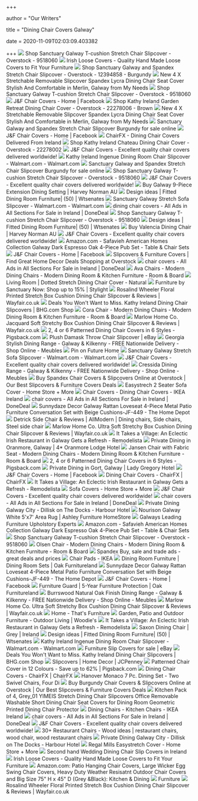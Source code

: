 +++
        
author = "Our Writers"
        
title = "Dining Chair Covers Galway"
        
date = 2020-11-09T02:03:09.403382
        
+++
[ ![](https://ak1.ostkcdn.com/images/products/9518060/Galway-T-cushion-Stretch-Chair-Slipcover-785ef8af-27a5-4fe4-ad5d-691246bc7bcb.jpg)](https://ak1.ostkcdn.com/images/products/9518060/Galway-T-cushion-Stretch-Chair-Slipcover-785ef8af-27a5-4fe4-ad5d-691246bc7bcb.jpg) Shop Sanctuary Galway T-cushion Stretch Chair Slipcover - Overstock -  9518060
[ ![](http://irishloosecovers.com/wp-content/uploads/2017/03/irish-loose-covers-modern-range.jpg)](http://irishloosecovers.com/wp-content/uploads/2017/03/irish-loose-covers-modern-range.jpg) Irish Loose Covers - Quality Hand Made Loose Covers to Fit Your Furniture
[ ![](https://ak1.ostkcdn.com/images/products/12394858/Galway-Polyester-and-Spandex-Stretch-Chair-Slipcover-e85d850d-c747-4d8e-9e3e-349e87d2a674.jpg)](https://ak1.ostkcdn.com/images/products/12394858/Galway-Polyester-and-Spandex-Stretch-Chair-Slipcover-e85d850d-c747-4d8e-9e3e-349e87d2a674.jpg) Shop Sanctuary Galway and Spandex Stretch Chair Slipcover - Overstock -  12394858 - Burgundy
[ ![](https://a1.amlimg.com/OTFjMDQwMTViNmIxYTVkNTI0NDIzYWQ4NjUyYmUwOWbLea60VJeQBCiNFYmP91dLaHR0cDovL21lZGlhLmFkc2ltZy5jb20vZTAxYzMyMzViMWE1YzYwYTczMzhmNDMwZmU4Mzg3Y2FiYjQxZTNiODFkMTg1ZDcyMDEyMWJlMDEyNTM0NDAxZS5qcGd8fHx8fHwzOTN4Mjk0fGh0dHA6Ly93d3cuYWR2ZXJ0cy5pZS9zdGF0aWMvaS93YXRlcm1hcmsucG5nfHx8.jpg)](https://a1.amlimg.com/OTFjMDQwMTViNmIxYTVkNTI0NDIzYWQ4NjUyYmUwOWbLea60VJeQBCiNFYmP91dLaHR0cDovL21lZGlhLmFkc2ltZy5jb20vZTAxYzMyMzViMWE1YzYwYTczMzhmNDMwZmU4Mzg3Y2FiYjQxZTNiODFkMTg1ZDcyMDEyMWJlMDEyNTM0NDAxZS5qcGd8fHx8fHwzOTN4Mjk0fGh0dHA6Ly93d3cuYWR2ZXJ0cy5pZS9zdGF0aWMvaS93YXRlcm1hcmsucG5nfHx8.jpg) New 4 X Stretchable Removable Slipcover Spandex Lycra Dining Chair Seat  Cover Stylish And Comfortable in Merlin, Galway from My Needs
[ ![](https://ak1.ostkcdn.com/images/products/9518060/Galway-T-cushion-Stretch-Chair-Slipcover-9bd98668-3ab7-4210-b959-a136bac86834.jpg)](https://ak1.ostkcdn.com/images/products/9518060/Galway-T-cushion-Stretch-Chair-Slipcover-9bd98668-3ab7-4210-b959-a136bac86834.jpg) Shop Sanctuary Galway T-cushion Stretch Chair Slipcover - Overstock -  9518060
[ ![](https://lookaside.fbsbx.com/lookaside/crawler/media/?media_id=527270387723136)](https://lookaside.fbsbx.com/lookaside/crawler/media/?media_id=527270387723136) J&F Chair Covers - Home | Facebook
[ ![](https://ak1.ostkcdn.com/images/products/22278006/Kathy-Ireland-Garden-Retreat-Dining-Chair-Cover-15baa3c0-22db-4e20-b93d-43ec949f2805.jpg)](https://ak1.ostkcdn.com/images/products/22278006/Kathy-Ireland-Garden-Retreat-Dining-Chair-Cover-15baa3c0-22db-4e20-b93d-43ec949f2805.jpg) Shop Kathy Ireland Garden Retreat Dining Chair Cover - Overstock - 22278006  - Brown
[ ![](https://a1.amlimg.com/M2YwYTBmODg0NzRlNGFkYTg3ODA5NjhlMzc5MmQzOTPN4n45hz7ZzkFGrJMGxwbtaHR0cDovL21lZGlhLmFkc2ltZy5jb20vN2FkNGUyZTM1NWVjOWFmODBmOWEyMDU0NDA2NjIxNTg1OWVkMzVmMzJjYzkxYzE0NGZmMWFkNDIxZjBlYzE1OS5qcGd8fHx8fHwzNTB4MzUwfGh0dHA6Ly93d3cuYWR2ZXJ0cy5pZS9zdGF0aWMvaS93YXRlcm1hcmsucG5nfHx8.jpg)](https://a1.amlimg.com/M2YwYTBmODg0NzRlNGFkYTg3ODA5NjhlMzc5MmQzOTPN4n45hz7ZzkFGrJMGxwbtaHR0cDovL21lZGlhLmFkc2ltZy5jb20vN2FkNGUyZTM1NWVjOWFmODBmOWEyMDU0NDA2NjIxNTg1OWVkMzVmMzJjYzkxYzE0NGZmMWFkNDIxZjBlYzE1OS5qcGd8fHx8fHwzNTB4MzUwfGh0dHA6Ly93d3cuYWR2ZXJ0cy5pZS9zdGF0aWMvaS93YXRlcm1hcmsucG5nfHx8.jpg) New 4 X Stretchable Removable Slipcover Spandex Lycra Dining Chair Seat  Cover Stylish And Comfortable in Merlin, Galway from My Needs
[ ![](https://i.ebayimg.com/images/g/5dEAAOSw6LZeWV3-/s-l1600.jpg)](https://i.ebayimg.com/images/g/5dEAAOSw6LZeWV3-/s-l1600.jpg) Sanctuary Galway and Spandex Stretch Chair Slipcover Burgundy for sale  online
[ ![](https://lookaside.fbsbx.com/lookaside/crawler/media/?media_id=132336783883167)](https://lookaside.fbsbx.com/lookaside/crawler/media/?media_id=132336783883167) J&F Chair Covers - Home | Facebook
[ ![](https://img1.wsimg.com/isteam/ip/64db5248-cb4c-4a23-ad19-48e1fe564314/IMG_6235.JPG)](https://img1.wsimg.com/isteam/ip/64db5248-cb4c-4a23-ad19-48e1fe564314/IMG_6235.JPG) ChairFX - Dining Chair Covers Delivered From Ireland
[ ![](https://ak1.ostkcdn.com/images/products/22278002/Kathy-Ireland-Chateau-Dining-Chair-Cover-8993d246-6eb6-42e6-9b88-6261f385b3b0.jpg)](https://ak1.ostkcdn.com/images/products/22278002/Kathy-Ireland-Chateau-Dining-Chair-Cover-8993d246-6eb6-42e6-9b88-6261f385b3b0.jpg) Shop Kathy Ireland Chateau Dining Chair Cover - Overstock - 22278002
[ ![](https://jfchaircovers.com/wp-content/uploads/2017/10/IMG_6034-e1564320640921-scaled.jpg)](https://jfchaircovers.com/wp-content/uploads/2017/10/IMG_6034-e1564320640921-scaled.jpg) J&F Chair Covers - Excellent quality chair covers delivered worldwide!
[ ![](https://i5.walmartimages.com/asr/27268fa8-46d8-4cc5-bbc8-94b0e062ce1d_2.d0e449361b61b76246105fcb96eed277.jpeg)](https://i5.walmartimages.com/asr/27268fa8-46d8-4cc5-bbc8-94b0e062ce1d_2.d0e449361b61b76246105fcb96eed277.jpeg) Kathy Ireland Ingenue Dining Room Chair Slipcover - Walmart.com -  Walmart.com
[ ![](https://i.ebayimg.com/thumbs/images/m/mPIxvQ1VH9TWFNEm9aAW5zA/s-l225.jpg)](https://i.ebayimg.com/thumbs/images/m/mPIxvQ1VH9TWFNEm9aAW5zA/s-l225.jpg) Sanctuary Galway and Spandex Stretch Chair Slipcover Burgundy for sale  online
[ ![](https://ak1.ostkcdn.com/images/products/9518060/Galway-T-cushion-Stretch-Chair-Slipcover-475b9c61-8656-485b-9232-61a567673f50_600.jpg?impolicy=medium)](https://ak1.ostkcdn.com/images/products/9518060/Galway-T-cushion-Stretch-Chair-Slipcover-475b9c61-8656-485b-9232-61a567673f50_600.jpg?impolicy=medium) Shop Sanctuary Galway T-cushion Stretch Chair Slipcover - Overstock -  9518060
[ ![](https://jfchaircovers.com/wp-content/uploads/2018/06/IMG_6033-e1564320474967-scaled.jpg)](https://jfchaircovers.com/wp-content/uploads/2018/06/IMG_6033-e1564320474967-scaled.jpg) J&F Chair Covers - Excellent quality chair covers delivered worldwide!
[ ![](https://azcd.harveynorman.com.au/media/catalog/product/cache/21/image/1180x664/e4d92e6aceaad517e7b5c12e0dc06587/1/1/11_yb386nhjpfxskc9oosym_base.jpg)](https://azcd.harveynorman.com.au/media/catalog/product/cache/21/image/1180x664/e4d92e6aceaad517e7b5c12e0dc06587/1/1/11_yb386nhjpfxskc9oosym_base.jpg) Buy Galway 9-Piece Extension Dining Setting | Harvey Norman AU
[ ![](https://i.pinimg.com/originals/2d/12/32/2d123227e707275c5221d04ff41da077.jpg)](https://i.pinimg.com/originals/2d/12/32/2d123227e707275c5221d04ff41da077.jpg) Design ideas | Fitted Dining Room Furniture| (50) | Wtsenates
[ ![](https://i5.walmartimages.com/asr/93159f84-ef28-4ef3-b479-1eb009a3c2a5_1.1d10df0a0bdc8970649329d7b169cc63.jpeg)](https://i5.walmartimages.com/asr/93159f84-ef28-4ef3-b479-1eb009a3c2a5_1.1d10df0a0bdc8970649329d7b169cc63.jpeg) Sanctuary Galway Stretch Sofa Slipcover - Walmart.com - Walmart.com
[ ![](https://photos.donedeal.ie/ddimg/NDE0MTdkMTMwNzVmNGUzMjhhMmUyNDM0YzdkMDU3NzAzwA4T19Mv-eFwBu_LaGdvaHR0cDovL3MzLWV1LXdlc3QtMS5hbWF6b25hd3MuY29tL2RvbmVkZWFsLmllLXBob3Rvcy9waG90b18xNjEwMzA1ODN8fHx8fHw2MDB4NDUwfHx8fHw=.jpeg)](https://photos.donedeal.ie/ddimg/NDE0MTdkMTMwNzVmNGUzMjhhMmUyNDM0YzdkMDU3NzAzwA4T19Mv-eFwBu_LaGdvaHR0cDovL3MzLWV1LXdlc3QtMS5hbWF6b25hd3MuY29tL2RvbmVkZWFsLmllLXBob3Rvcy9waG90b18xNjEwMzA1ODN8fHx8fHw2MDB4NDUwfHx8fHw=.jpeg) dining chair covers - All Ads in All Sections For Sale in Ireland | DoneDeal
[ ![](https://ak1.ostkcdn.com/images/products/9518060/Galway-T-cushion-Stretch-Chair-Slipcover-e9c6e284-8a3e-469f-992f-0015dad04b47_600.jpg?impolicy=medium)](https://ak1.ostkcdn.com/images/products/9518060/Galway-T-cushion-Stretch-Chair-Slipcover-e9c6e284-8a3e-469f-992f-0015dad04b47_600.jpg?impolicy=medium) Shop Sanctuary Galway T-cushion Stretch Chair Slipcover - Overstock -  9518060
[ ![](https://cdn.shopify.com/s/files/1/2100/8967/products/enz_round_banquetchair_black_1024x1024.jpg?v=1548871078)](https://cdn.shopify.com/s/files/1/2100/8967/products/enz_round_banquetchair_black_1024x1024.jpg?v=1548871078) Design ideas | Fitted Dining Room Furniture| (50) | Wtsenates
[ ![](https://azcd.harveynorman.com.au/media/catalog/product/1/_/1_58_309.jpg)](https://azcd.harveynorman.com.au/media/catalog/product/1/_/1_58_309.jpg) Buy Valencia Dining Chair | Harvey Norman AU
[ ![](https://jfchaircovers.com/wp-content/uploads/2020/05/Happee_Shoppee_kitchen_chair_covers_for_sale_1200x1200.jpg)](https://jfchaircovers.com/wp-content/uploads/2020/05/Happee_Shoppee_kitchen_chair_covers_for_sale_1200x1200.jpg) J&F Chair Covers - Excellent quality chair covers delivered worldwide!
[ ![](https://images-na.ssl-images-amazon.com/images/I/91kJ2ufXc%2BL._AC_SL1500_.jpg)](https://images-na.ssl-images-amazon.com/images/I/91kJ2ufXc%2BL._AC_SL1500_.jpg) Amazon.com - Safavieh American Homes Collection Galway Dark Espresso Oak  4-Piece Pub Set - Table & Chair Sets
[ ![](https://lookaside.fbsbx.com/lookaside/crawler/media/?media_id=103234717744703)](https://lookaside.fbsbx.com/lookaside/crawler/media/?media_id=103234717744703) J&F Chair Covers - Home | Facebook
[ ![](https://ak1.ostkcdn.com/images/products/6677953/Classic-Cotton-Duck-Dining-Chair-Slipcovers-Set-of-2-f0b700bb-7e07-43fb-bbcb-e582c35f3559_600.jpg?imwidth=480&impolicy=medium)](https://ak1.ostkcdn.com/images/products/6677953/Classic-Cotton-Duck-Dining-Chair-Slipcovers-Set-of-2-f0b700bb-7e07-43fb-bbcb-e582c35f3559_600.jpg?imwidth=480&impolicy=medium) Slipcovers & Furniture Covers | Find Great Home Decor Deals Shopping at  Overstock
[ ![](https://photos.donedeal.ie/ddimg/MWQ3OWYwM2UxN2E1OGNjZDhmMWVjMzNjNDZmNDc1Y2aCrMu5rGVGt3ES1J9WGVUDaHR0cDovL3MzLWV1LXdlc3QtMS5hbWF6b25hd3MuY29tL2RvbmVkZWFsLmllLXBob3Rvcy9waG90b18xNTgxNTI0NDB8fHx8fHw2MDB4NDUwfHx8fHw=.jpeg)](https://photos.donedeal.ie/ddimg/MWQ3OWYwM2UxN2E1OGNjZDhmMWVjMzNjNDZmNDc1Y2aCrMu5rGVGt3ES1J9WGVUDaHR0cDovL3MzLWV1LXdlc3QtMS5hbWF6b25hd3MuY29tL2RvbmVkZWFsLmllLXBob3Rvcy9waG90b18xNTgxNTI0NDB8fHx8fHw2MDB4NDUwfHx8fHw=.jpeg) chair covers - All Ads in All Sections For Sale in Ireland | DoneDeal
[ ![](https://rnb.scene7.com/is/image/roomandboard/?src=ir%7Broomandboardrender/ava_chrdiningside_20_a?obj=main&sharp=1&src=rpt_declanhaze&obj=material&show&src=drape_material_cc%7D&$prodzoom0$&size=1280,400&scl=1)](https://rnb.scene7.com/is/image/roomandboard/?src=ir%7Broomandboardrender/ava_chrdiningside_20_a?obj=main&sharp=1&src=rpt_declanhaze&obj=material&show&src=drape_material_cc%7D&$prodzoom0$&size=1280,400&scl=1) Ava Chairs - Modern Dining Chairs - Modern Dining Room & Kitchen Furniture  - Room & Board
[ ![](https://guineys.ie/media/catalog/product/cache/1/image/600x600/9df78eab33525d08d6e5fb8d27136e95/n/a/natural_chair.jpg)](https://guineys.ie/media/catalog/product/cache/1/image/600x600/9df78eab33525d08d6e5fb8d27136e95/n/a/natural_chair.jpg) Living Room | Dotted Stretch Dining Chair Cover - Natural
[ ![](https://images.stylight.net/image/upload/t_web_product_330x440max_nobg/q_auto:eco,f_auto/p7k6kk0afcuknjochocp.jpg)](https://images.stylight.net/image/upload/t_web_product_330x440max_nobg/q_auto:eco,f_auto/p7k6kk0afcuknjochocp.jpg) Furniture by Sanctuary  Now: Shop up to 15% | Stylight
[ ![](https://secure.img1-fg.wfcdn.com/im/19404367/resize-h800-w800%5Ecompr-r85/9766/97665544/Floral+Printed+Stretch+Box+Cushion+Dining+Chair+Slipcover.jpg)](https://secure.img1-fg.wfcdn.com/im/19404367/resize-h800-w800%5Ecompr-r85/9766/97665544/Floral+Printed+Stretch+Box+Cushion+Dining+Chair+Slipcover.jpg) Rosalind Wheeler Floral Printed Stretch Box Cushion Dining Chair Slipcover  & Reviews | Wayfair.co.uk
[ ![](https://images.prod.meredith.com/product/200ced3bb72c3d9e748957989fdf3b6a/1576931621996/m/kathy-ireland-americana-dining-chair-cover-natural)](https://images.prod.meredith.com/product/200ced3bb72c3d9e748957989fdf3b6a/1576931621996/m/kathy-ireland-americana-dining-chair-cover-natural) Deals You Won't Want to Miss. Kathy Ireland Dining Chair Slipcovers |  BHG.com Shop
[ ![](https://rnb.scene7.com/is/image/roomandboard/?src=ir%7Broomandboardrender/cora_chrdiningside_20_a?obj=main&sharp=1&src=rpt_declansaffron&obj=material&show&src=drape_material_cc%7D&$prodzoom0$&size=1280,400&scl=1)](https://rnb.scene7.com/is/image/roomandboard/?src=ir%7Broomandboardrender/cora_chrdiningside_20_a?obj=main&sharp=1&src=rpt_declansaffron&obj=material&show&src=drape_material_cc%7D&$prodzoom0$&size=1280,400&scl=1) Cora Chair - Modern Dining Chairs - Modern Dining Room & Kitchen Furniture  - Room & Board
[ ![](https://secure.img1-fg.wfcdn.com/im/38955144/resize-h800-w800%5Ecompr-r85/9438/94389808/Jacquard+Soft+Stretchy+Box+Cushion+Dining+Chair+Slipcover.jpg)](https://secure.img1-fg.wfcdn.com/im/38955144/resize-h800-w800%5Ecompr-r85/9438/94389808/Jacquard+Soft+Stretchy+Box+Cushion+Dining+Chair+Slipcover.jpg) Marlow Home Co. Jacquard Soft Stretchy Box Cushion Dining Chair Slipcover &  Reviews | Wayfair.co.uk
[ ![](https://images.pigsback.com/images/megadeal/jy/chairsa18.jpg)](https://images.pigsback.com/images/megadeal/jy/chairsa18.jpg) 2, 4 or 6 Patterned Dining Chair Covers in 6 Styles - Pigsback.com
[ ![](https://ak1.ostkcdn.com/images/products/26445114/Plush-Damask-Throw-Chair-Slipcover-354ff2a7-2253-40a1-879f-0c63ba813cab.jpg)](https://ak1.ostkcdn.com/images/products/26445114/Plush-Damask-Throw-Chair-Slipcover-354ff2a7-2253-40a1-879f-0c63ba813cab.jpg) Plush Damask Throw Chair Slipcover | eBay
[ ![](https://www.meubles.ie/images/collections/header901.jpg)](https://www.meubles.ie/images/collections/header901.jpg) Georgia Stylish Dining Range - Galway & Kilkenny - FREE Nationwide Delivery  - Shop Online - Meubles
[ ![](https://i.pinimg.com/originals/19/a0/32/19a032d45c245fd3891bad7cebf9c738.jpg)](https://i.pinimg.com/originals/19/a0/32/19a032d45c245fd3891bad7cebf9c738.jpg) Pin on Future Home
[ ![](https://i5.walmartimages.com/asr/38f10aaf-4273-4458-b865-600c2a48f6b7_1.e5063b845e86f0f0c88e51339891792e.jpeg)](https://i5.walmartimages.com/asr/38f10aaf-4273-4458-b865-600c2a48f6b7_1.e5063b845e86f0f0c88e51339891792e.jpeg) Sanctuary Galway Stretch Sofa Slipcover - Walmart.com - Walmart.com
[ ![](https://jfchaircovers.com/wp-content/uploads/2020/07/WhatsApp-Image-2020-07-07-at-15.51.23.jpeg)](https://jfchaircovers.com/wp-content/uploads/2020/07/WhatsApp-Image-2020-07-07-at-15.51.23.jpeg) J&F Chair Covers - Excellent quality chair covers delivered worldwide!
[ ![](https://www.meubles.ie/images/collections/header840.jpg)](https://www.meubles.ie/images/collections/header840.jpg) Cressida Dining Range - Galway & Kilkenny - FREE Nationwide Delivery - Shop  Online - Meubles
[ ![](https://ak1.ostkcdn.com/images/products/is/images/direct/e0ddd6f03874c0b935152f32513f4345a46e6af5/Unique-Bargains-Stretch-Dining-Chair-Cover.jpg?imwidth=200&impolicy=medium)](https://ak1.ostkcdn.com/images/products/is/images/direct/e0ddd6f03874c0b935152f32513f4345a46e6af5/Unique-Bargains-Stretch-Dining-Chair-Cover.jpg?imwidth=200&impolicy=medium) Buy Spandex Chair Covers & Slipcovers Online at Overstock | Our Best  Slipcovers & Furniture Covers Deals
[ ![](https://www.homestoreandmore.ie/on/demandware.static/-/Sites-master/default/dwae0138de/images/Easystrech-2-Seater-Sofa-Cover-sofa-covers-066675-hi-res-0.jpg)](https://www.homestoreandmore.ie/on/demandware.static/-/Sites-master/default/dwae0138de/images/Easystrech-2-Seater-Sofa-Cover-sofa-covers-066675-hi-res-0.jpg) Easystrech 2 Seater Sofa Cover - Home Store + More
[ ![](https://www.ikea.com/ie/en/images/products/henriksdal-chair-cover-long-ramna-light-grey__0518899_PE641288_S5.JPG?f=xxs)](https://www.ikea.com/ie/en/images/products/henriksdal-chair-cover-long-ramna-light-grey__0518899_PE641288_S5.JPG?f=xxs) Chair Covers - Dining Chair Covers - IKEA Ireland
[ ![](https://photos.donedeal.ie/ddimg/Y2NkMzUxOWQyNmE0MDAwMGY1YTllNTBiNWQ5ODNjODIJLcFODP8VNcrdkg9UJT4WaHR0cDovL3MzLWV1LXdlc3QtMS5hbWF6b25hd3MuY29tL2RvbmVkZWFsLmllLXBob3Rvcy9waG90b18xNjA1NzEwMTN8fHwxMjAweDEyMDB8fHx8fHx8fA==.jpeg)](https://photos.donedeal.ie/ddimg/Y2NkMzUxOWQyNmE0MDAwMGY1YTllNTBiNWQ5ODNjODIJLcFODP8VNcrdkg9UJT4WaHR0cDovL3MzLWV1LXdlc3QtMS5hbWF6b25hd3MuY29tL2RvbmVkZWFsLmllLXBob3Rvcy9waG90b18xNjA1NzEwMTN8fHwxMjAweDEyMDB8fHx8fHx8fA==.jpeg) chair covers - All Ads in All Sections For Sale in Ireland | DoneDeal
[ ![](https://images.homedepot-static.com/productImages/b8b1d196-2cd0-4573-b9f0-450552db33f6/svn/sunnydaze-decor-patio-conversation-sets-jf-449-64_1000.jpg)](https://images.homedepot-static.com/productImages/b8b1d196-2cd0-4573-b9f0-450552db33f6/svn/sunnydaze-decor-patio-conversation-sets-jf-449-64_1000.jpg) Sunnydaze Decor Galway Rattan Loveseat 4-Piece Metal Patio Furniture  Conversation Set with Beige Cushions-JF-449 - The Home Depot
[ ![](https://i.pinimg.com/originals/ea/4f/2e/ea4f2eb08e60bbeb88afc3c6d73373ef.png)](https://i.pinimg.com/originals/ea/4f/2e/ea4f2eb08e60bbeb88afc3c6d73373ef.png) Detrick Side Chair & Reviews | AllModern | Dining chairs, Side chairs,  Steel side chair
[ ![](https://secure.img1-fg.wfcdn.com/im/51837713/resize-h800-w800%5Ecompr-r85/1066/106682142/Ultra+Soft+Stretchy+Box+Cushion+Dining+Chair+Slipcover.jpg)](https://secure.img1-fg.wfcdn.com/im/51837713/resize-h800-w800%5Ecompr-r85/1066/106682142/Ultra+Soft+Stretchy+Box+Cushion+Dining+Chair+Slipcover.jpg) Marlow Home Co. Ultra Soft Stretchy Box Cushion Dining Chair Slipcover &  Reviews | Wayfair.co.uk
[ ![](https://cdn.remodelista.com/wp-content/uploads/2017/03/ard-bia-galway-hats-on-wall.jpg)](https://cdn.remodelista.com/wp-content/uploads/2017/03/ard-bia-galway-hats-on-wall.jpg) It Takes a Village: An Eclectic Irish Restaurant in Galway Gets a Refresh -  Remodelista
[ ![](https://www.oranmorelodge.ie/wp-content/uploads/oranmore-lodge-group-dining.jpg)](https://www.oranmorelodge.ie/wp-content/uploads/oranmore-lodge-group-dining.jpg) Private Dining in Oranmore, Galway | 4* Oranmore Lodge Hotel
[ ![](https://rnb.scene7.com/is/image/roomandboard/?src=ir%7Broomandboardrender/jansen_chrdiningarm_20_a?obj=main&sharp=1&src=rpt_flintgunmetal&obj=material&show&src=drape_material_chchar%7D&$prodzoom0$&size=1280,400&scl=1)](https://rnb.scene7.com/is/image/roomandboard/?src=ir%7Broomandboardrender/jansen_chrdiningarm_20_a?obj=main&sharp=1&src=rpt_flintgunmetal&obj=material&show&src=drape_material_chchar%7D&$prodzoom0$&size=1280,400&scl=1) Jansen Chair with Fabric Seat - Modern Dining Chairs - Modern Dining Room &  Kitchen Furniture - Room & Board
[ ![](https://images.pigsback.com/images/megadeal/jy/chaircovere.jpg)](https://images.pigsback.com/images/megadeal/jy/chaircovere.jpg) 2, 4 or 6 Patterned Dining Chair Covers in 6 Styles - Pigsback.com
[ ![](https://www.ladygregoryhotel.ie/upload/slide_images/lg_privatedining.jpg)](https://www.ladygregoryhotel.ie/upload/slide_images/lg_privatedining.jpg) Private Dining in Gort, Galway | Lady Gregory Hotel
[ ![](https://lookaside.fbsbx.com/lookaside/crawler/media/?media_id=527269717723203)](https://lookaside.fbsbx.com/lookaside/crawler/media/?media_id=527269717723203) J&F Chair Covers - Home | Facebook
[ ![](https://img1.wsimg.com/isteam/ip/64db5248-cb4c-4a23-ad19-48e1fe564314/db35b113-a924-42fb-bd34-3f5ac9b5bcc8.JPG/:/rs=w:1300,h:800)](https://img1.wsimg.com/isteam/ip/64db5248-cb4c-4a23-ad19-48e1fe564314/db35b113-a924-42fb-bd34-3f5ac9b5bcc8.JPG/:/rs=w:1300,h:800) Dining Chair Covers - ChairFX | ChairFX
[ ![](https://cdn.remodelista.com/wp-content/uploads/2017/03/ard-bia-galway-wood-wall.jpg)](https://cdn.remodelista.com/wp-content/uploads/2017/03/ard-bia-galway-wood-wall.jpg) It Takes a Village: An Eclectic Irish Restaurant in Galway Gets a Refresh -  Remodelista
[ ![](https://www.homestoreandmore.ie/dw/image/v2/BCBN_PRD/on/demandware.static/-/Sites-master/default/dw8da2a1f2/images/Regal-Mills-Easystretch-Cover-sofa-covers-RICREGMIL01-hi-res-0.jpg?sw=300)](https://www.homestoreandmore.ie/dw/image/v2/BCBN_PRD/on/demandware.static/-/Sites-master/default/dw8da2a1f2/images/Regal-Mills-Easystretch-Cover-sofa-covers-RICREGMIL01-hi-res-0.jpg?sw=300) Sofa Covers - Home Store + More
[ ![](https://jfchaircovers.com/wp-content/uploads/2017/04/IMG_7444-e1570108893348-scaled.jpg)](https://jfchaircovers.com/wp-content/uploads/2017/04/IMG_7444-e1570108893348-scaled.jpg) J&F Chair Covers - Excellent quality chair covers delivered worldwide!
[ ![](https://photos.donedeal.ie/ddimg/MDE0ZmVlMWViZDMzOGM3M2E2ZTkwNzBlZTE2YzcyMWSAV5u55xeNrxWWRJMphb2GaHR0cDovL3MzLWV1LXdlc3QtMS5hbWF6b25hd3MuY29tL2RvbmVkZWFsLmllLXBob3Rvcy9waG90b18xNjAwOTc4MDR8fHwxMjAweDEyMDB8fHx8fHx8fA==.jpeg)](https://photos.donedeal.ie/ddimg/MDE0ZmVlMWViZDMzOGM3M2E2ZTkwNzBlZTE2YzcyMWSAV5u55xeNrxWWRJMphb2GaHR0cDovL3MzLWV1LXdlc3QtMS5hbWF6b25hd3MuY29tL2RvbmVkZWFsLmllLXBob3Rvcy9waG90b18xNjAwOTc4MDR8fHwxMjAweDEyMDB8fHx8fHx8fA==.jpeg) chair covers - All Ads in All Sections For Sale in Ireland | DoneDeal
[ ![](https://www.harbour.ie/files/hotel/hotel-a/Private_Dining_-4.jpg?h=960&w=640)](https://www.harbour.ie/files/hotel/hotel-a/Private_Dining_-4.jpg?h=960&w=640) Private Dining Galway City - Dillisk on The Docks - Harbour Hotel
[ ![](https://ashleyfurniture.scene7.com/is/image/AshleyFurniture/R600010078_1?$AFHS-PDP-Zoomed$)](https://ashleyfurniture.scene7.com/is/image/AshleyFurniture/R600010078_1?$AFHS-PDP-Zoomed$) Nourison Galway White 5'x7' Area Rug | Ashley Furniture HomeStore
[ ![](https://galwayupholstery.ie/wp-content/uploads/2019/08/dining-chairs.jpg)](https://galwayupholstery.ie/wp-content/uploads/2019/08/dining-chairs.jpg) Galways Leading Furniture Upholstory Experts
[ ![](https://m.media-amazon.com/images/I/51fMn7xqLKL._AC_UL400_.jpg)](https://m.media-amazon.com/images/I/51fMn7xqLKL._AC_UL400_.jpg) Amazon.com - Safavieh American Homes Collection Galway Dark Espresso Oak  4-Piece Pub Set - Table & Chair Sets
[ ![](https://ak1.ostkcdn.com/images/products/9518060/Galway-T-cushion-Stretch-Chair-Slipcover-581f56db-8527-459d-af44-3376edebf453.jpg)](https://ak1.ostkcdn.com/images/products/9518060/Galway-T-cushion-Stretch-Chair-Slipcover-581f56db-8527-459d-af44-3376edebf453.jpg) Shop Sanctuary Galway T-cushion Stretch Chair Slipcover - Overstock -  9518060
[ ![](https://rnb.scene7.com/is/image/roomandboard/?src=ir%7Broomandboardrender/olsen_chrdiningside_10?obj=main&sharp=1&src=rpt_declanhaze&obj=material&show&src=drape_material_whoak%7D&$prodzoom0$&size=1280,400&scl=1)](https://rnb.scene7.com/is/image/roomandboard/?src=ir%7Broomandboardrender/olsen_chrdiningside_10?obj=main&sharp=1&src=rpt_declanhaze&obj=material&show&src=drape_material_whoak%7D&$prodzoom0$&size=1280,400&scl=1) Olsen Chair - Modern Dining Chairs - Modern Dining Room & Kitchen Furniture  - Room & Board
[ ![](https://a1.amlimg.com/OTFkN2NlYTIzZjM2N2Q2NjZkNjY2OTA0NTFjZDMyYzRYDfBWk8qMC8K6y81Hy6yuaHR0cDovL21lZGlhLmFkc2ltZy5jb20vZTVjMjI0Y2M1Nzc4ZDNmYjIxOGYyNGRiZDcwMDRhM2VkN2M1NWJiZmY3ODhhYWViNjlhZWJhODUyYWZkMWZiNy5qcGd8fHx8fHwzOTN4Mjk0fGh0dHA6Ly93d3cuYWR2ZXJ0cy5pZS9zdGF0aWMvaS93YXRlcm1hcmsucG5nfHx8.jpg)](https://a1.amlimg.com/OTFkN2NlYTIzZjM2N2Q2NjZkNjY2OTA0NTFjZDMyYzRYDfBWk8qMC8K6y81Hy6yuaHR0cDovL21lZGlhLmFkc2ltZy5jb20vZTVjMjI0Y2M1Nzc4ZDNmYjIxOGYyNGRiZDcwMDRhM2VkN2M1NWJiZmY3ODhhYWViNjlhZWJhODUyYWZkMWZiNy5qcGd8fHx8fHwzOTN4Mjk0fGh0dHA6Ly93d3cuYWR2ZXJ0cy5pZS9zdGF0aWMvaS93YXRlcm1hcmsucG5nfHx8.jpg) Spandex Buy, sale and trade ads - great deals and prices
[ ![](https://shop.static.ingka.ikea.com/category-images/Category_chair-pads.jpg?imwidth=500)](https://shop.static.ingka.ikea.com/category-images/Category_chair-pads.jpg?imwidth=500) Chair Pads - IKEA
[ ![](https://d2kz53n3bzvihv.cloudfront.net/resized/790_395_0_255_255_255/media/gbu0/categoryxxl/image/Desktop-Header_1000x500px-Dining.jpg.jpeg)](https://d2kz53n3bzvihv.cloudfront.net/resized/790_395_0_255_255_255/media/gbu0/categoryxxl/image/Desktop-Header_1000x500px-Dining.jpg.jpeg) Dining Room Furniture | Dining Room Sets | Oak Furnitureland
[ ![](https://images.homedepot-static.com/productImages/a5dd6128-3e1f-477f-a269-69719813bb3a/svn/sunnydaze-decor-patio-conversation-sets-jf-449-c3_600.jpg)](https://images.homedepot-static.com/productImages/a5dd6128-3e1f-477f-a269-69719813bb3a/svn/sunnydaze-decor-patio-conversation-sets-jf-449-c3_600.jpg) Sunnydaze Decor Galway Rattan Loveseat 4-Piece Metal Patio Furniture  Conversation Set with Beige Cushions-JF-449 - The Home Depot
[ ![](https://lookaside.fbsbx.com/lookaside/crawler/media/?media_id=527269581056550)](https://lookaside.fbsbx.com/lookaside/crawler/media/?media_id=527269581056550) J&F Chair Covers - Home | Facebook
[ ![](https://d2kz53n3bzvihv.cloudfront.net/media/gbu0/furniture_guard/xFurniture_Guard_header.jpg.pagespeed.ic.P0b5eH5Llr.jpg)](https://d2kz53n3bzvihv.cloudfront.net/media/gbu0/furniture_guard/xFurniture_Guard_header.jpg.pagespeed.ic.P0b5eH5Llr.jpg) Furniture Guard | 5-Year Furniture Protection | Oak Furnitureland
[ ![](https://www.meubles.ie/images/collections/header933.jpg)](https://www.meubles.ie/images/collections/header933.jpg) Burrswood Natural Oak Finish Dining Range - Galway & Kilkenny - FREE  Nationwide Delivery - Shop Online - Meubles
[ ![](https://secure.img1-fg.wfcdn.com/im/79507008/compr-r85/1066/106684418/ultra-soft-stretchy-box-cushion-dining-chair-slipcover.jpg)](https://secure.img1-fg.wfcdn.com/im/79507008/compr-r85/1066/106684418/ultra-soft-stretchy-box-cushion-dining-chair-slipcover.jpg) Marlow Home Co. Ultra Soft Stretchy Box Cushion Dining Chair Slipcover &  Reviews | Wayfair.co.uk
[ ![](http://thatsfurniture.ie/wp-content/uploads/2014/12/bedroom-furniture.jpg)](http://thatsfurniture.ie/wp-content/uploads/2014/12/bedroom-furniture.jpg) Home - That's Furniture
[ ![](https://www.woodies.ie/media/catalog/category/Patio_Furniture_Sets-Garden_Furniture-Outdoor_Living-Woodies_1.jpg)](https://www.woodies.ie/media/catalog/category/Patio_Furniture_Sets-Garden_Furniture-Outdoor_Living-Woodies_1.jpg) Garden, Patio and Outdoor Furniture - Outdoor Living | Woodie's
[ ![](https://cdn.remodelista.com/wp-content/uploads/2017/03/ard-bia-galway-banquette-red-chair.jpg)](https://cdn.remodelista.com/wp-content/uploads/2017/03/ard-bia-galway-banquette-red-chair.jpg) It Takes a Village: An Eclectic Irish Restaurant in Galway Gets a Refresh -  Remodelista
[ ![](https://hniesfp.imgix.net/8/images/detailed/193/Saxon_Dining_Chair_Grey_Front.jpg?fit=fill&bg=0FFF&w=1500&h=1000&auto=format,compress)](https://hniesfp.imgix.net/8/images/detailed/193/Saxon_Dining_Chair_Grey_Front.jpg?fit=fill&bg=0FFF&w=1500&h=1000&auto=format,compress) Saxon Dining Chair | Grey | Ireland
[ ![](http://i.ebayimg.com/images/i/271510382552-0-1/s-l1000.jpg)](http://i.ebayimg.com/images/i/271510382552-0-1/s-l1000.jpg) Design ideas | Fitted Dining Room Furniture| (50) | Wtsenates
[ ![](https://i5.walmartimages.com/asr/00fd00dd-7a12-43a0-ba85-018cd4cc8140_1.b5ba81c332b5b16a5477bb2e348209f3.jpeg?odnWidth=282&odnHeight=282&odnBg=ffffff)](https://i5.walmartimages.com/asr/00fd00dd-7a12-43a0-ba85-018cd4cc8140_1.b5ba81c332b5b16a5477bb2e348209f3.jpeg?odnWidth=282&odnHeight=282&odnBg=ffffff) Kathy Ireland Ingenue Dining Room Chair Slipcover - Walmart.com -  Walmart.com
[ ![](https://i.ebayimg.com/thumbs/images/g/CzkAAOSw8FVfULqS/s-l225.jpg)](https://i.ebayimg.com/thumbs/images/g/CzkAAOSw8FVfULqS/s-l225.jpg) Furniture Slip Covers for sale | eBay
[ ![](https://images.prod.meredith.com/product/032b39f89b086c8ff7a37c97fdccf777/1567062543078/m/knit-box-cushion-dining-chair-slipcover-subrtex-color-gray)](https://images.prod.meredith.com/product/032b39f89b086c8ff7a37c97fdccf777/1567062543078/m/knit-box-cushion-dining-chair-slipcover-subrtex-color-gray) Deals You Won't Want to Miss. Kathy Ireland Dining Chair Slipcovers |  BHG.com Shop
[ ![](https://s7d9.scene7.com/is/image/JCPenney/DP1011201817075756M.tif?$gallery$)](https://s7d9.scene7.com/is/image/JCPenney/DP1011201817075756M.tif?$gallery$) Slipcovers | Home Decor | JCPenney
[ ![](https://images.pigsback.com/images/megadeal/my-blu-fish/chair.jpg)](https://images.pigsback.com/images/megadeal/my-blu-fish/chair.jpg) Patterned Chair Cover in 12 Colours - Save up to 62% | Pigsback.com
[ ![](https://img1.wsimg.com/isteam/ip/64db5248-cb4c-4a23-ad19-48e1fe564314/3a19decd-2867-40ce-a446-30a981fa91ff.JPG/:/rs=w:1300,h:800)](https://img1.wsimg.com/isteam/ip/64db5248-cb4c-4a23-ad19-48e1fe564314/3a19decd-2867-40ce-a446-30a981fa91ff.JPG/:/rs=w:1300,h:800) Dining Chair Covers - ChairFX | ChairFX
[ ![](https://www.hanover-products.com/assets/images/ProductImages/MONACO7PCSW.jpg)](https://www.hanover-products.com/assets/images/ProductImages/MONACO7PCSW.jpg) Hanover Monaco 7 Pc. Dining Set - Two Swivel Chairs, Four Di
[ ![](https://ak1.ostkcdn.com/images/products/is/images/direct/326f38adfcbf8e9477d2f0ae7679708a2b20f24c/Stretch-Dining-Room-Chair-Covers-Seat-Protector.jpg?imwidth=200&impolicy=medium)](https://ak1.ostkcdn.com/images/products/is/images/direct/326f38adfcbf8e9477d2f0ae7679708a2b20f24c/Stretch-Dining-Room-Chair-Covers-Seat-Protector.jpg?imwidth=200&impolicy=medium) Buy Burgundy Chair Covers & Slipcovers Online at Overstock | Our Best  Slipcovers & Furniture Covers Deals
[ ![](https://www.picclickimg.com/d/l400/pict/254185325849_/Bosmere-L451-Irrigatia-Sol-C24-Solar-Automatic-Watering-System.jpg)](https://www.picclickimg.com/d/l400/pict/254185325849_/Bosmere-L451-Irrigatia-Sol-C24-Solar-Automatic-Watering-System.jpg) Kitchen Pack of 4, Grey_01 YIMEIS Stretch Dining Chair Slipcovers Office  Removable Washable Short Dining Chair Seat Covers for Dining Room Geometric  Printed Dining Chair Protector
[ ![](https://www.ikea.com/ie/en/images/products/harry-chair-birch-blekinge-white__0728315_PE736186_S5.JPG?f=xxs)](https://www.ikea.com/ie/en/images/products/harry-chair-birch-blekinge-white__0728315_PE736186_S5.JPG?f=xxs) Dining Chairs - Kitchen Chairs - IKEA Ireland
[ ![](https://photos.donedeal.ie/ddimg/YTJlNjBkNGVkM2MwZmM0NWVjYzM5ZGFlOGEyZTdmNjN-BoVMTovpT1wbB5zbMTt5aHR0cDovL3MzLWV1LXdlc3QtMS5hbWF6b25hd3MuY29tL2RvbmVkZWFsLmllLXBob3Rvcy9waG90b18xNjA1NDkxOTZ8fHwxMjAweDEyMDB8fHx8fHx8fA==.jpeg)](https://photos.donedeal.ie/ddimg/YTJlNjBkNGVkM2MwZmM0NWVjYzM5ZGFlOGEyZTdmNjN-BoVMTovpT1wbB5zbMTt5aHR0cDovL3MzLWV1LXdlc3QtMS5hbWF6b25hd3MuY29tL2RvbmVkZWFsLmllLXBob3Rvcy9waG90b18xNjA1NDkxOTZ8fHwxMjAweDEyMDB8fHx8fHx8fA==.jpeg) chair covers - All Ads in All Sections For Sale in Ireland | DoneDeal
[ ![](https://jfchaircovers.com/wp-content/uploads/2020/06/image0-1.jpeg)](https://jfchaircovers.com/wp-content/uploads/2020/06/image0-1.jpeg) J&F Chair Covers - Excellent quality chair covers delivered worldwide!
[ ![](https://i.pinimg.com/236x/08/8d/b3/088db37560321c2e2c751e7aac3932bd--armchair-covers-ikea-chair.jpg)](https://i.pinimg.com/236x/08/8d/b3/088db37560321c2e2c751e7aac3932bd--armchair-covers-ikea-chair.jpg) 30+ Restaurant Chairs - Wood ideas | restaurant chairs, wood chair, wood  restaurant chairs
[ ![](https://www.harbour.ie/files/hotel/hotel-a/05-Celebrate/Wedding-1a.jpg?h=960&w=640)](https://www.harbour.ie/files/hotel/hotel-a/05-Celebrate/Wedding-1a.jpg?h=960&w=640) Private Dining Galway City - Dillisk on The Docks - Harbour Hotel
[ ![](https://www.homestoreandmore.ie/on/demandware.static/-/Sites-master/default/dw38864808/images/Regal-Mills-Easystretch-Cover-sofa-covers-RICREGMIL01-hi-res-1.jpg)](https://www.homestoreandmore.ie/on/demandware.static/-/Sites-master/default/dw38864808/images/Regal-Mills-Easystretch-Cover-sofa-covers-RICREGMIL01-hi-res-1.jpg) Regal Mills Easystretch Cover - Home Store + More
[ ![](https://photos.donedeal.ie/ddimg/ZjlmMjBhOWQzM2Q3ZjI3YjUxYWRlNmE0MmI1NDg5MmaIU4KQ0UJ9Ex8MMTuRTFO4aHR0cDovL3MzLWV1LXdlc3QtMS5hbWF6b25hd3MuY29tL2RvbmVkZWFsLmllLXBob3Rvcy9waG90b18xNTMxMjYzMzF8fHx8fHw2MDB4NDUwfHx8fHw=.jpeg)](https://photos.donedeal.ie/ddimg/ZjlmMjBhOWQzM2Q3ZjI3YjUxYWRlNmE0MmI1NDg5MmaIU4KQ0UJ9Ex8MMTuRTFO4aHR0cDovL3MzLWV1LXdlc3QtMS5hbWF6b25hd3MuY29tL2RvbmVkZWFsLmllLXBob3Rvcy9waG90b18xNTMxMjYzMzF8fHx8fHw2MDB4NDUwfHx8fHw=.jpeg) Second hand Wedding Dining Chair Slip Covers in Ireland
[ ![](http://irishloosecovers.com/wp-content/uploads/2017/03/Fitting-A-Loose-Cover-1-882x1024.jpg)](http://irishloosecovers.com/wp-content/uploads/2017/03/Fitting-A-Loose-Cover-1-882x1024.jpg) Irish Loose Covers - Quality Hand Made Loose Covers to Fit Your Furniture
[ ![](https://images-na.ssl-images-amazon.com/images/I/61Yc2L1qyIL._AC_SY355_.jpg)](https://images-na.ssl-images-amazon.com/images/I/61Yc2L1qyIL._AC_SY355_.jpg) Amazon.com: Patio Hanging Chair Covers, Large Wicker Egg Swing Chair Covers,  Heavy Duty Weather Resisatnt Outdoor Chair Covers and Big Size 75" H x 45"  D (Grey &Black): Kitchen & Dining
[ ![](https://assets.kogan.com/files/product/2020/OVDICRCV1GA/fixed/OVDICRCV1GA_hero8_1.jpg?auto=webp&canvas=340%2C226&fit=bounds&height=226&quality=75&width=340)](https://assets.kogan.com/files/product/2020/OVDICRCV1GA/fixed/OVDICRCV1GA_hero8_1.jpg?auto=webp&canvas=340%2C226&fit=bounds&height=226&quality=75&width=340) Furniture
[ ![](https://secure.img1-fg.wfcdn.com/im/7301009/resize-h800-w800%5Ecompr-r85/9766/97665555/Floral+Printed+Stretch+Box+Cushion+Dining+Chair+Slipcover.jpg)](https://secure.img1-fg.wfcdn.com/im/7301009/resize-h800-w800%5Ecompr-r85/9766/97665555/Floral+Printed+Stretch+Box+Cushion+Dining+Chair+Slipcover.jpg) Rosalind Wheeler Floral Printed Stretch Box Cushion Dining Chair Slipcover  & Reviews | Wayfair.co.uk
